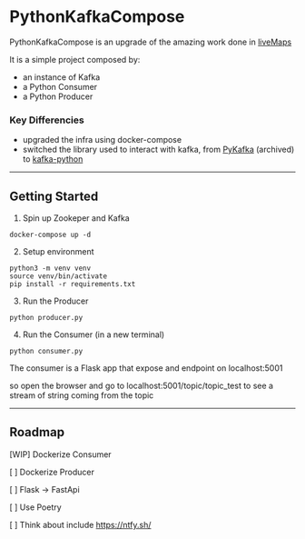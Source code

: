# PythonKafkaCompose

PythonKafkaCompose is an upgrade of the amazing work done in [liveMaps](https://github.com/code-and-dogs/liveMaps) 

It is a simple project composed by:
- an instance of Kafka
- a Python Consumer
- a Python Producer

### Key Differencies

- upgraded the infra using docker-compose 
- switched the library used to interact with kafka, from [PyKafka](https://pykafka.readthedocs.io/en/latest/) (archived) to [kafka-python](https://kafka-python.readthedocs.io/en/master/)

---

## Getting Started

1) Spin up Zookeper and Kafka

```
docker-compose up -d
```

2) Setup environment

```
python3 -m venv venv
source venv/bin/activate
pip install -r requirements.txt
```

3) Run the Producer
```
python producer.py
```

4) Run the Consumer (in a new terminal)
```
python consumer.py
```
The consumer is a Flask app that expose and endpoint on localhost:5001

so open the browser and go to localhost:5001/topic/topic_test to see a stream of string coming from the topic

---

## Roadmap

[WIP] Dockerize Consumer

[ ] Dockerize Producer

[ ] Flask -> FastApi

[ ] Use Poetry

[ ] Think about include https://ntfy.sh/
